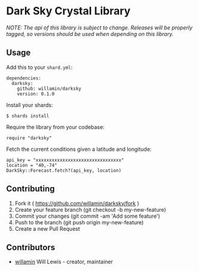 # Dark Sky Crystal Library

*NOTE: The api of this library is subject to change. Releases will be properly tagged, so versions should be used when depending on this library.*

## Usage

Add this to your `shard.yml`:
```
dependencies:
  darksky:
    github: willamin/darksky
    version: 0.1.0
```

Install your shards:
```
$ shards install
```

Require the library from your codebase:
```
require "darksky"
```

Fetch the current conditions given a latitude and longitude:
```
api_key = "xxxxxxxxxxxxxxxxxxxxxxxxxxxxxxxx"
location = "40,-74"
DarkSky::Forecast.fetch?(api_key, location)
```

## Contributing

1. Fork it ( https://github.com/willamin/darksky/fork )
2. Create your feature branch (git checkout -b my-new-feature)
3. Commit your changes (git commit -am 'Add some feature')
4. Push to the branch (git push origin my-new-feature)
5. Create a new Pull Request

## Contributors

- [willamin](https://github.com/willamin) Will Lewis - creator, maintainer
